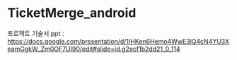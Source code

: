 # TicketMerge_android
 
프로젝트 기술서 ppt :  https://docs.google.com/presentation/d/1IHKen6Hemo4WwE3lQ4cN4YU3XeamGgkW_Zm0OF7UI90/edit#slide=id.g2ecf1b2dd21_0_114
